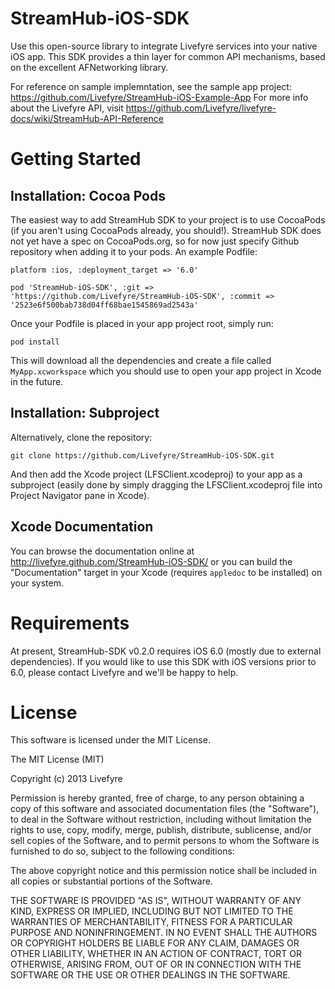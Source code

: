 StreamHub-iOS-SDK
=================

Use this open-source library to integrate Livefyre services into your native iOS
app.  This SDK provides a thin layer for common API mechanisms, based on the
excellent AFNetworking library.

For reference on sample implemntation, see the sample app project:
https://github.com/Livefyre/StreamHub-iOS-Example-App
For more info about the Livefyre API, visit
https://github.com/Livefyre/livefyre-docs/wiki/StreamHub-API-Reference

# Getting Started

## Installation: Cocoa Pods

The easiest way to add StreamHub SDK to your project is to use CocoaPods (if you
aren't using CocoaPods already, you should!). StreamHub SDK does not yet have a
spec on CocoaPods.org, so for now just specify Github repository when adding it
to your pods. An example Podfile:

    platform :ios, :deployment_target => '6.0'

    pod 'StreamHub-iOS-SDK', :git => 'https://github.com/Livefyre/StreamHub-iOS-SDK', :commit => '2523e6f500bab738d04ff68bae1545869ad2543a'

Once your Podfile is placed in your app project root, simply run:

    pod install

This will download all the dependencies and create a file called
`MyApp.xcworkspace` which you should use to open your app project in Xcode in
the future.

## Installation: Subproject

Alternatively, clone the repository:

    git clone https://github.com/Livefyre/StreamHub-iOS-SDK.git

And then add the Xcode project (LFSClient.xcodeproj) to your app as a subproject
(easily done by simply dragging the LFSClient.xcodeproj file into Project
Navigator pane in Xcode).

## Xcode Documentation

You can browse the documentation online at
http://livefyre.github.com/StreamHub-iOS-SDK/ or you can build the
"Documentation" target in your Xcode (requires `appledoc` to be installed) on
your system.

# Requirements

At present, StreamHub-SDK v0.2.0 requires iOS 6.0 (mostly due to external
dependencies). If you would like to use this SDK with iOS versions prior to 6.0,
please contact Livefyre and we'll be happy to help.

# License

This software is licensed under the MIT License.

The MIT License (MIT)

Copyright (c) 2013 Livefyre

Permission is hereby granted, free of charge, to any person obtaining a copy of
this software and associated documentation files (the "Software"), to deal in
the Software without restriction, including without limitation the rights to
use, copy, modify, merge, publish, distribute, sublicense, and/or sell copies
of the Software, and to permit persons to whom the Software is furnished to do
so, subject to the following conditions:

The above copyright notice and this permission notice shall be included in all
copies or substantial portions of the Software.

THE SOFTWARE IS PROVIDED "AS IS", WITHOUT WARRANTY OF ANY KIND, EXPRESS OR
IMPLIED, INCLUDING BUT NOT LIMITED TO THE WARRANTIES OF MERCHANTABILITY,
FITNESS FOR A PARTICULAR PURPOSE AND NONINFRINGEMENT. IN NO EVENT SHALL THE
AUTHORS OR COPYRIGHT HOLDERS BE LIABLE FOR ANY CLAIM, DAMAGES OR OTHER
LIABILITY, WHETHER IN AN ACTION OF CONTRACT, TORT OR OTHERWISE, ARISING FROM,
OUT OF OR IN CONNECTION WITH THE SOFTWARE OR THE USE OR OTHER DEALINGS IN THE
SOFTWARE.

